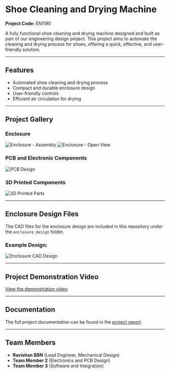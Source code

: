 # Shoe Cleaning and Drying Machine

**Project Code:** EN1190

A fully functional shoe cleaning and drying machine designed and built as part of our engineering design project. This project aims to automate the cleaning and drying process for shoes, offering a quick, effective, and user-friendly solution.

---

## Features
- Automated shoe cleaning and drying process
- Compact and durable enclosure design
- User-friendly controls
- Efficient air circulation for drying

---

## Project Gallery

### Enclosure
![Enclosure - Assembly](./WhatsApp%20Image%202025-01-14%20at%2008.44.56_fe4633ca.jpg)
![Enclosure - Open View](./WhatsApp%20Image%202025-01-14%20at%2008.45.00_c8f85b36.jpg)

### PCB and Electronic Components
![PCB Design](./WhatsApp%20Image%202025-01-14%20at%2008.45.01_273e816e.jpg)

### 3D Printed Components
![3D Printed Parts](./WhatsApp%20Image%202025-01-14%20at%2008.49.03_83e5d656.jpg)

---

## Enclosure Design Files
The CAD files for the enclosure design are included in this repository under the `enclosure_design` folder.

### Example Design:
![Enclosure CAD Design](./WhatsApp%20Image%202025-01-14%20at%2008.45.02_15cfd3f4.jpg)

---

## Project Demonstration Video
[View the demonstration video](./output(compress-video-online.com)%20(1).mp4)

---

## Documentation
The full project documentation can be found in the [project report](./project%20Report.pdf).

---

## Team Members
- **Ravishan BBN** (Lead Engineer, Mechanical Design)
- **Team Member 2** (Electronics and PCB Design)
- **Team Member 3** (Software and Integration)
